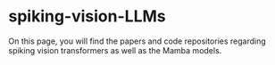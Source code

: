 # spiking-vision-LLMs
On this page, you will find the papers and code repositories regarding spiking vision transformers as well as the Mamba models.


